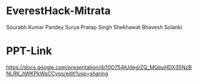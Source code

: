 # EverestHack-Mitrata
Sourabh Kumar Pandey
Surya Pratap Singh Shekhawat
Bhavesh Solanki

# PPT-Link
https://docs.google.com/presentation/d/10O754jUdegrZQ_MQpuHDX35NzBNLRK_hWKPkWsCCyps/edit?usp=sharing
